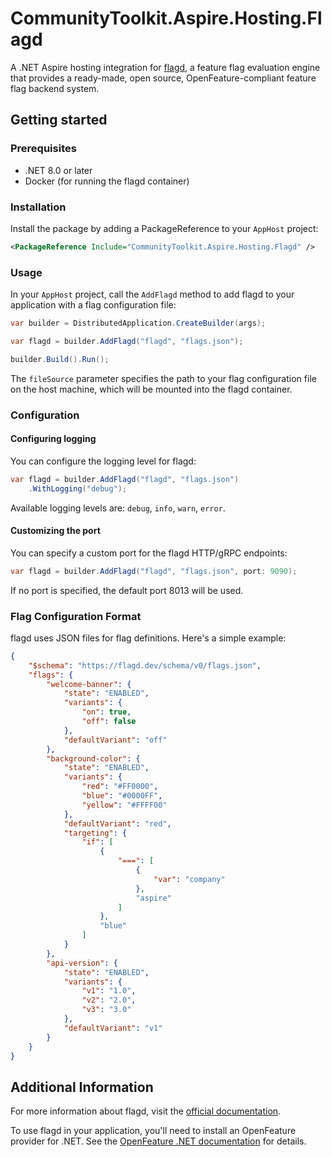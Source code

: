 # CommunityToolkit.Aspire.Hosting.Flagd

A .NET Aspire hosting integration for [flagd](https://flagd.dev), a feature flag evaluation engine that provides a ready-made, open source, OpenFeature-compliant feature flag backend system.

## Getting started

### Prerequisites

-   .NET 8.0 or later
-   Docker (for running the flagd container)

### Installation

Install the package by adding a PackageReference to your `AppHost` project:

```xml
<PackageReference Include="CommunityToolkit.Aspire.Hosting.Flagd" />
```

### Usage

In your `AppHost` project, call the `AddFlagd` method to add flagd to your application with a flag configuration file:

```csharp
var builder = DistributedApplication.CreateBuilder(args);

var flagd = builder.AddFlagd("flagd", "flags.json");

builder.Build().Run();
```

The `fileSource` parameter specifies the path to your flag configuration file on the host machine, which will be mounted into the flagd container.

### Configuration

#### Configuring logging

You can configure the logging level for flagd:

```csharp
var flagd = builder.AddFlagd("flagd", "flags.json")
    .WithLogging("debug");
```

Available logging levels are: `debug`, `info`, `warn`, `error`.

#### Customizing the port

You can specify a custom port for the flagd HTTP/gRPC endpoints:

```csharp
var flagd = builder.AddFlagd("flagd", "flags.json", port: 9090);
```

If no port is specified, the default port 8013 will be used.

### Flag Configuration Format

flagd uses JSON files for flag definitions. Here's a simple example:

```json
{
    "$schema": "https://flagd.dev/schema/v0/flags.json",
    "flags": {
        "welcome-banner": {
            "state": "ENABLED",
            "variants": {
                "on": true,
                "off": false
            },
            "defaultVariant": "off"
        },
        "background-color": {
            "state": "ENABLED",
            "variants": {
                "red": "#FF0000",
                "blue": "#0000FF",
                "yellow": "#FFFF00"
            },
            "defaultVariant": "red",
            "targeting": {
                "if": [
                    {
                        "===": [
                            {
                                "var": "company"
                            },
                            "aspire"
                        ]
                    },
                    "blue"
                ]
            }
        },
        "api-version": {
            "state": "ENABLED",
            "variants": {
                "v1": "1.0",
                "v2": "2.0",
                "v3": "3.0"
            },
            "defaultVariant": "v1"
        }
    }
}
```

## Additional Information

For more information about flagd, visit the [official documentation](https://flagd.dev).

To use flagd in your application, you'll need to install an OpenFeature provider for .NET. See the [OpenFeature .NET documentation](https://openfeature.dev/docs/reference/technologies/client/dotnet/) for details.
